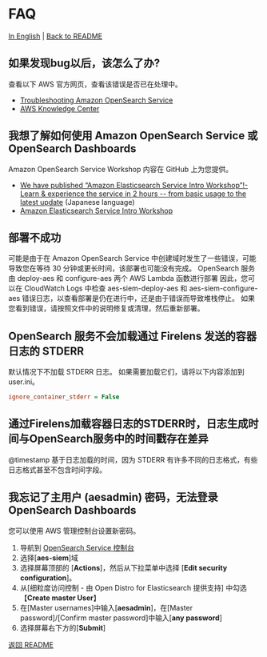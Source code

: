 # FAQ

[In English](faq.md) | [Back to README](../README_zh-cn.md)

## 如果发现bug以后，该怎么了办?

查看以下 AWS 官方网页，查看该错误是否已在处理中。

* [Troubleshooting Amazon OpenSearch Service](https://docs.aws.amazon.com/opensearch-service/latest/developerguide/handling-errors.html)
* [AWS Knowledge Center](https://aws.amazon.com/premiumsupport/knowledge-center/#Amazon_OpenSearch_Service)

## 我想了解如何使用 Amazon OpenSearch Service 或 OpenSearch Dashboards

Amazon OpenSearch Service Workshop 内容在 GitHub 上为您提供。

* [We have published “Amazon Elasticsearch Service Intro Workshop”!- Learn & experience the service in 2 hours -- from basic usage to the latest update](https://aws.amazon.com/jp/blogs/news/amazon-elasticsearch-service-hands-on/) (Japanese language)
* [Amazon Elasticsearch Service Intro Workshop](https://github.com/aws-samples/amazon-elasticsearch-intro-workshop/blob/master/README.md)

## 部署不成功

可能是由于在 Amazon OpenSearch Service 中创建域时发生了一些错误，可能导致您在等待 30 分钟或更长时间，该部署也可能没有完成。  OpenSearch 服务由 deploy-aes 和 configure-aes 两个 AWS Lambda 函数进行部署 因此，您可以在 CloudWatch Logs 中检查 aes-siem-deploy-aes 和 aes-siem-configure-aes 错误日志，以查看部署是仍在进行中，还是由于错误而导致堆栈停止。 如果您看到错误，请按照文件中的说明修复或清理，然后重新部署。

## OpenSearch 服务不会加载通过 Firelens 发送的容器日志的 STDERR

默认情况下不加载 STDERR 日志。 如果需要加载它们，请将以下内容添加到 user.ini。

```ini
ignore_container_stderr = False
```

## 通过Firelens加载容器日志的STDERR时，日志生成时间与OpenSearch服务中的时间戳存在差异

@timestamp 基于日志加载的时间，因为 STDERR 有许多不同的日志格式，有些日志格式甚至不包含时间字段。

## 我忘记了主用户 (aesadmin) 密码，无法登录 OpenSearch Dashboards

您可以使用 AWS 管理控制台设置新密码。

1. 导航到 [OpenSearch Service 控制台](https://console.amazonaws.cn/esv3/home?)
1. 选择[**aes-siem**]域
1. 选择屏幕顶部的 [**Actions**]，然后从下拉菜单中选择 [**Edit security configuration**]。
1. 从[细粒度访问控制 - 由 Open Distro for Elasticsearch 提供支持] 中勾选【**Create master User**】
1. 在[Master usernames]中输入[**aesadmin**]，在[Master password]/[Confirm master password]中输入[**any password**]
1. 选择屏幕右下方的[**Submit**]

[返回 README](../README_zhcn.md)
